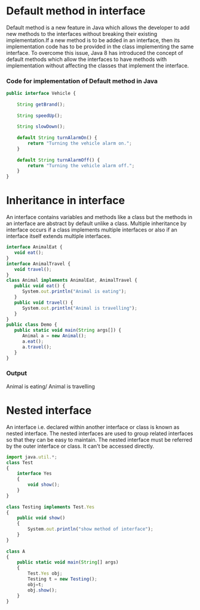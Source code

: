 # Default method in interface

Default method is a new feature in Java which allows the developer to add new methods to the interfaces without breaking their existing implementation.If a new method is to be added in an interface, then its implementation code has to be provided in the class implementing the same interface. To overcome this issue, Java 8 has introduced the concept of default methods which allow the interfaces to have methods with implementation without affecting the classes that implement the interface.


### Code for implementation  of Default method in Java

```javascript
public interface Vehicle {
     
    String getBrand();
     
    String speedUp();
     
    String slowDown();
     
    default String turnAlarmOn() {
        return "Turning the vehicle alarm on.";
    }
     
    default String turnAlarmOff() {
        return "Turning the vehicle alarm off.";
    }
}
```

# Inheritance in interface

An interface contains variables and methods like a class but the methods in an interface are abstract by default unlike a class. Multiple inheritance by interface occurs if a class implements multiple interfaces or also if an interface itself extends multiple interfaces.

```javascript
interface AnimalEat {
   void eat();
}
interface AnimalTravel {
   void travel();
}
class Animal implements AnimalEat, AnimalTravel {
   public void eat() {
      System.out.println("Animal is eating");
   }
   public void travel() {
      System.out.println("Animal is travelling");
   }
}
public class Demo {
   public static void main(String args[]) {
      Animal a = new Animal();
      a.eat();
      a.travel();
   }
}
```
### Output

Animal is eating/
Animal is travelling

# Nested interface

An interface i.e. declared within another interface or class is known as nested interface. The nested interfaces are used to group related interfaces so that they can be easy to maintain. The nested interface must be referred by the outer interface or class. It can't be accessed directly.

```javascript
import java.util.*; 
class Test 
{ 
    interface Yes 
    { 
        void show(); 
    } 
} 
  
class Testing implements Test.Yes 
{ 
    public void show() 
    { 
        System.out.println("show method of interface"); 
    } 
} 
  
class A 
{ 
    public static void main(String[] args) 
    { 
        Test.Yes obj; 
        Testing t = new Testing(); 
        obj=t; 
        obj.show(); 
    } 
} 
```